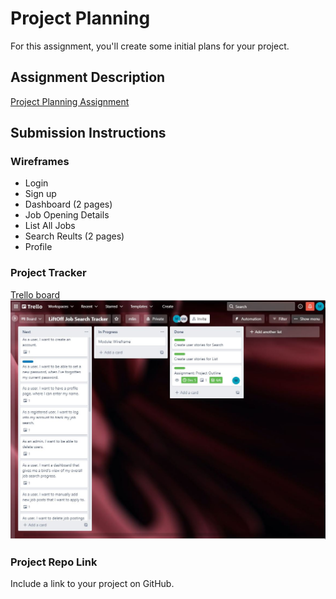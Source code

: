 # Project Planning
For this assignment, you'll create some initial plans for your project.

## Assignment Description
[Project Planning Assignment](https://education.launchcode.org/liftoff/modules/assignments/project-planning)

## Submission Instructions

### Wireframes

- Login
- Sign up
- Dashboard (2 pages)
- Job Opening Details 
- List All Jobs
- Search Reults (2 pages)
- Profile

### Project Tracker

[Trello board](https://trello.com/b/i2kRF0Ur/liftoff-job-search-tracker)
![Trello board screenshot](https://github.com/maymlin/liftoff-assignments/blob/master/P3-Project_Planning/P3_Trello_Board_Snapshot.JPG)
### Project Repo Link

Include a link to your project on GitHub.
